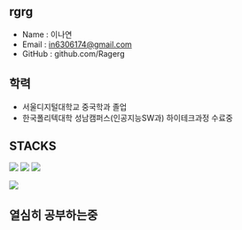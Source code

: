 ## rgrg

- Name : 이나연
- Email : in6306174@gmail.com
- GitHub : github.com/Ragerg

## 학력
- 서울디지털대학교 중국학과 졸업
- 한국폴리텍대학 성남캠퍼스(인공지능SW과) 하이테크과정 수료중

## STACKS
<img src="https://img.shields.io/badge/github-181717?style=for-the-badge&logo=github&logoColor=white"> 
<img src="https://img.shields.io/badge/git-F05032?style=for-the-badge&logo=git&logoColor=white"> 
<img src="https://img.shields.io/badge/JAVA-007396?style=for-the-badge&logo=java&logoColor=white">

![](https://github-profile-summary-cards.vercel.app/api/cards/profile-details?username=Ragerg&theme=nord_dark)

## 열심히 공부하는중
